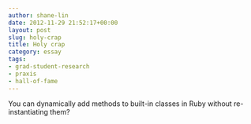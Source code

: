 ```yaml
---
author: shane-lin
date: 2012-11-29 21:52:17+00:00
layout: post
slug: holy-crap
title: Holy crap
category: essay
tags:
- grad-student-research
- praxis
- hall-of-fame
---
```


You can dynamically add methods to built-in classes in Ruby without re-instantiating them?
